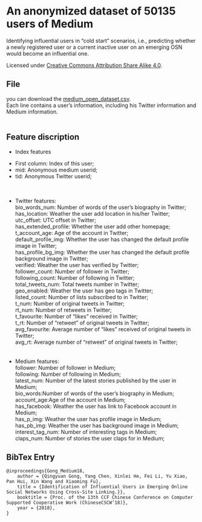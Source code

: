 # An anonymized dataset of 50135 users of Medium
Identifying influential users in “cold start” scenarios, i.e., predicting whether a newly registered user or a current inactive user on an emerging OSN would become an influential one.

Licensed under [Creative Commons Attribution Share Alike 4.0](http://choosealicense.com/licenses/cc-by-sa-4.0/).



## File 
you can download the [medium_open_dataset.csv](https://raw.githubusercontent.com/willingnesshxl/medium-open-data/master/medium_open_dataset.csv).
</br>
Each line contains a user’s information, including his Twitter information and Medium information.
<br><br>

## Feature discription
- Index features<br>
+ First column: Index of this user;<br>
+ mid: Anonymous medium userid;<br>
+ tid: Anonymous Twitter userid;<br>
<br><br>
* Twitter features:<br>
bio_words_num: Number of words of the user’s biography in Twitter;<br>
has_location: Weather the user add location in his/her Twitter;<br>
utc_offset: UTC offset in Twitter;<br>
has_extended_profile: Whether the user add other homepage;<br>
t_account_age: Age of the account in Twitter;<br>
default_profile_img: Whether the user has changed the default profile image in Twitter;<br>
has_profile_bg_img: Whether the user has changed the default profile background image in Twitter; <br>
verified: Weather the user has verified by Twitter;<br>
follower_count: Number of follower in Twitter;<br>
following_count: Number of following in Twitter;<br>
total_tweets_num: Total tweets number in Twitter;<br>
geo_enabled: Weather the user has geo tags in Twitter;<br>
listed_count: Number of lists subscribed to in Twitter;<br>
t_num: Number of original tweets in Twitter;<br>
rt_num: Number of retweets in Twitter;<br>
t_favourite: Number of “likes” received in Twitter;<br>
t_rt: Number of “retweet” of original tweets in Twitter;<br>
avg_favourite: Average number of “likes” received of original tweets in Twitter;<br>
avg_rt: Average number of “retweet” of original tweets in Twitter;<br>
<br><br>
* Medium features:<br>
follower: Number of follower in Medium;<br>
following: Number of following in Medium;<br>
latest_num: Number of the latest stories published by the user in Medium;<br>
bio_words:Number of words of the user’s biography in Medium;<br>
account_age:Age of the account in Medium;<br>
has_facebook: Weather the user has link to Facebook account in Medium;<br>
has_p_img: Weather the user has profile image in Medium;<br>
has_pb_img: Weather the user has background image in Medium;<br>
interest_tag_num: Number of interesting tags in Medium;<br>
claps_num: Number of stories the user claps for in Medium; <br>

## BibTex Entry
```
@inproceedings{Gong_Medium18,
	author = {Qingyuan Gong, Yang Chen, Xinlei He, Fei Li, Yu Xiao, Pan Hui, Xin Wang and Xiaoming Fu},
	title = {Identification of Influential Users in Emerging Online Social Networks Using Cross-Site Linking.}},
	booktitle = {Proc. of the 13th CCF Chinese Conference on Computer Supported Cooperative Work (ChineseCSCW’18)},
	year = {2018},
} 
